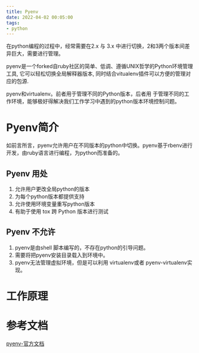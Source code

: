 ```yaml
---
title: Pyenv
date: 2022-04-02 00:05:00
tags:
- python
---
```

在python编程的过程中，经常需要在2.x 与  3.x 中进行切换，2和3两个版本间差异巨大，需要进行管理。

pyenv是一个forked自ruby社区的简单、低调、遵循UNIX哲学的Python环境管理工具, 它可以轻松切换全局解释器版本, 同时结合vitualenv插件可以方便的管理对应的包源.

pyenv和virtualenv。前者用于管理不同的Python版本，后者用 于管理不同的工作环境，能够极好得解决我们工作学习中遇到的python版本环境控制问题。
<!--more-->

# Pyenv简介
如前言所言，pyenv允许用户在不同版本的python中切换。pyenv基于rbenv进行开发，由ruby语言进行编程，为python而准备的。

## Pyenv 用处
1. 允许用户更改全局python的版本
2. 为每个python版本都提供支持
3. 允许使用环境变量重写python版本
4. 有助于使用 tox 跨 Python 版本进行测试

## Pyenv 不允许
1. pyenv是由shell 脚本编写的，不存在python的引导问题。
2. 需要将把pyenv安装目录载入到环境中。
3. pyenv无法管理虚拟环境，但是可以利用 virtualenv或者 pyenv-virtualenv实现。

# 工作原理



# 参考文档
[pyenv-官方文档](https://github.com/pyenv/pyenv)
